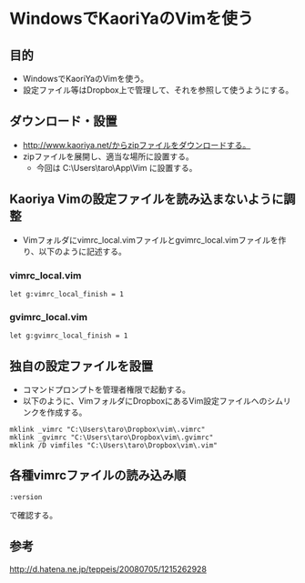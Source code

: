 ﻿# WindowsでKaoriYaのVimを使う

## 目的

- WindowsでKaoriYaのVimを使う。
- 設定ファイル等はDropbox上で管理して、それを参照して使うようにする。

## ダウンロード・設置

- http://www.kaoriya.net/からzipファイルをダウンロードする。
- zipファイルを展開し、適当な場所に設置する。
  - 今回は C:\Users\taro\App\Vim に設置する。

## Kaoriya Vimの設定ファイルを読み込まないように調整

- Vimフォルダにvimrc_local.vimファイルとgvimrc_local.vimファイルを作り、以下のように記述する。

### vimrc_local.vim

```clike
let g:vimrc_local_finish = 1
```

### gvimrc_local.vim

```clike
let g:gvimrc_local_finish = 1
```

## 独自の設定ファイルを設置

- コマンドプロンプトを管理者権限で起動する。
- 以下のように、VimフォルダにDropboxにあるVim設定ファイルへのシムリンクを作成する。

```clike
mklink _vimrc "C:\Users\taro\Dropbox\vim\.vimrc"
mklink _gvimrc "C:\Users\taro\Dropbox\vim\.gvimrc"
mklink /D vimfiles "C:\Users\taro\Dropbox\vim\.vim"
```

## 各種vimrcファイルの読み込み順

```clike
:version
```

で確認する。

## 参考
http://d.hatena.ne.jp/teppeis/20080705/1215262928
